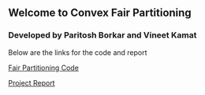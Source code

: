 ## Welcome to Convex Fair Partitioning
### Developed by Paritosh Borkar and Vineet Kamat

Below are the links for the code and report

[Fair Partitioning Code](https://github.com/paritoshborkar/polygon-fair-partition/blob/master/FairPartition.py)

[Project Report]()
